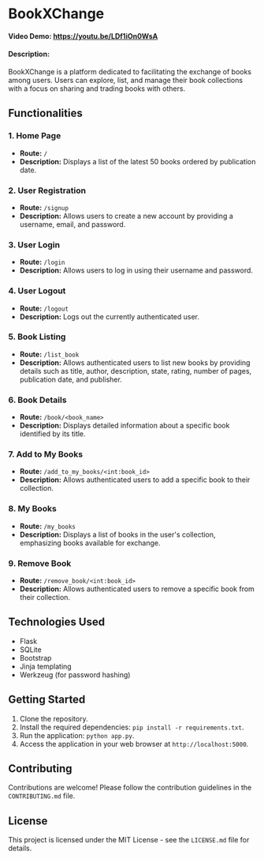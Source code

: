 # BookXChange
#### Video Demo:  https://youtu.be/LDf1iOn0WsA
#### Description:
BookXChange is a platform dedicated to facilitating the exchange of books among users. Users can explore, list, and manage their book collections with a focus on sharing and trading books with others.

## Functionalities

### 1. Home Page
- **Route:** `/`
- **Description:** Displays a list of the latest 50 books ordered by publication date.

### 2. User Registration
- **Route:** `/signup`
- **Description:** Allows users to create a new account by providing a username, email, and password.

### 3. User Login
- **Route:** `/login`
- **Description:** Allows users to log in using their username and password.

### 4. User Logout
- **Route:** `/logout`
- **Description:** Logs out the currently authenticated user.

### 5. Book Listing
- **Route:** `/list_book`
- **Description:** Allows authenticated users to list new books by providing details such as title, author, description, state, rating, number of pages, publication date, and publisher.

### 6. Book Details
- **Route:** `/book/<book_name>`
- **Description:** Displays detailed information about a specific book identified by its title.

### 7. Add to My Books
- **Route:** `/add_to_my_books/<int:book_id>`
- **Description:** Allows authenticated users to add a specific book to their collection.

### 8. My Books
- **Route:** `/my_books`
- **Description:** Displays a list of books in the user's collection, emphasizing books available for exchange.

### 9. Remove Book
- **Route:** `/remove_book/<int:book_id>`
- **Description:** Allows authenticated users to remove a specific book from their collection.

## Technologies Used
- Flask
- SQLite
- Bootstrap
- Jinja templating
- Werkzeug (for password hashing)

## Getting Started
1. Clone the repository.
2. Install the required dependencies: `pip install -r requirements.txt`.
3. Run the application: `python app.py`.
4. Access the application in your web browser at `http://localhost:5000`.

## Contributing
Contributions are welcome! Please follow the contribution guidelines in the `CONTRIBUTING.md` file.

## License
This project is licensed under the MIT License - see the `LICENSE.md` file for details.
